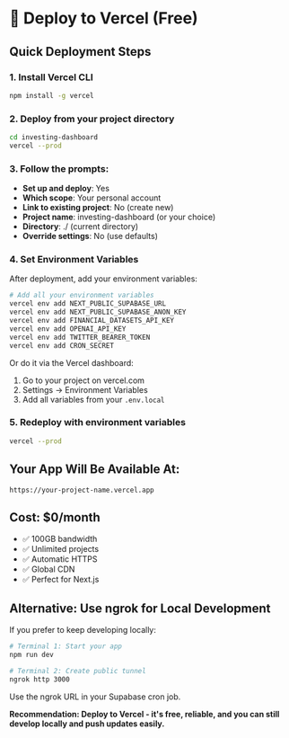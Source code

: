 # 🚀 Deploy to Vercel (Free)

## Quick Deployment Steps

### 1. Install Vercel CLI
```bash
npm install -g vercel
```

### 2. Deploy from your project directory
```bash
cd investing-dashboard
vercel --prod
```

### 3. Follow the prompts:
- **Set up and deploy**: Yes
- **Which scope**: Your personal account
- **Link to existing project**: No (create new)
- **Project name**: investing-dashboard (or your choice)
- **Directory**: ./ (current directory)
- **Override settings**: No (use defaults)

### 4. Set Environment Variables
After deployment, add your environment variables:

```bash
# Add all your environment variables
vercel env add NEXT_PUBLIC_SUPABASE_URL
vercel env add NEXT_PUBLIC_SUPABASE_ANON_KEY
vercel env add FINANCIAL_DATASETS_API_KEY
vercel env add OPENAI_API_KEY
vercel env add TWITTER_BEARER_TOKEN
vercel env add CRON_SECRET
```

Or do it via the Vercel dashboard:
1. Go to your project on vercel.com
2. Settings → Environment Variables
3. Add all variables from your `.env.local`

### 5. Redeploy with environment variables
```bash
vercel --prod
```

## Your App Will Be Available At:
`https://your-project-name.vercel.app`

## Cost: $0/month
- ✅ 100GB bandwidth
- ✅ Unlimited projects
- ✅ Automatic HTTPS
- ✅ Global CDN
- ✅ Perfect for Next.js

## Alternative: Use ngrok for Local Development

If you prefer to keep developing locally:

```bash
# Terminal 1: Start your app
npm run dev

# Terminal 2: Create public tunnel
ngrok http 3000
```

Use the ngrok URL in your Supabase cron job.

**Recommendation: Deploy to Vercel - it's free, reliable, and you can still develop locally and push updates easily.**


